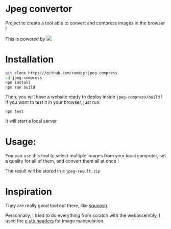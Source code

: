 Jpeg convertor
=============

Project to create a tool able to convert and compress images in the browser !

This is powered by ![](https://webassembly.org/css/webassembly.svg)


# Installation

```bash
git clone https://github.com/rambip/jpeg-compress
cd jpeg-compress
npm install
npm run build
```

Then, you will have a website ready to deploy inside `jpeg-compress/build` !
If you want to test it in your browser, just run:

```
npm test
```
It will start a local server


# Usage:

You can use this tool to select multiple images from your local computer, set a quality for all of them,
and convert them all at once !

The result will be stored in a `jpeg-result.zip`


# Inspiration

They are really good tool out there, like [squoosh](https://squoosh.app/).

Personnally, I tried to do everything from scratch with the webassembly, I used the [c stb headers](https://github.com/nothings/stb) for image manipulation.
